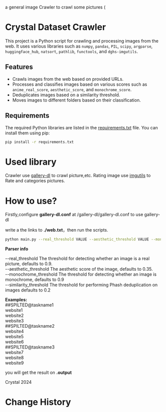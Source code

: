 a general image Crawler to crawl some pictures (

# Crystal Dataset Crawler

This project is a Python script for crawling and processing images from the web. It uses various libraries such as `numpy`, `pandas`, `PIL`, `scipy`, `argparse`, `huggingface_hub`, `natsort`, `pathlib`, `functools`, and `dghs-imgutils`.

## Features

- Crawls images from the web based on provided URLs.
- Processes and classifies images based on various scores such as `anime_real_score`, `aesthetic_score`, and `monochrome_score`.
- Deduplicates images based on a similarity threshold.
- Moves images to different folders based on their classification.

## Requirements

The required Python libraries are listed in the [requirements.txt](/C:/Users/Crystal427/Downloads/CrystalDatasetCrawler/requirements.txt) file. You can install them using pip:

```sh
pip install -r requirements.txt
```
# Used library
Crawler use [gallery-dl](https://github.com/mikf/gallery-dl) to crawl picture,etc.
Rating image use [imgutils](https://github.com/deepghs/imgutils) to Rate and categories pictures.

# How to use?
Firstly,configure **gallery-dl.conf** at /gallery-dl/gallery-dl.conf to use gallery-dl

write a the links to **./web.txt**，then run the scripts. 

```bash
python main.py --real_threshold VALUE --aesthetic_threshold VALUE --monochrome_threshold VALUE --similarity_threshold VALUE
```   

**Parser info** 

--real_threshold  The threshold for detecting whether an image is a real picture, defaults to 0.9.   
--aesthetic_threshold  The aesthetic score of the image, defaults to 0.35.  
--monochrome_threshold The threshold for detecting whether an image is monochrome, defaults to 0.9  
--similarity_threshold The threshold for performing Phash deduplication on images defaults to 0.2  


**Examples:**  
##SPILTED@taskname1  
website1  
website2  
website3  
##SPILTED@taskname2  
website4  
website5  
website6  
##SPILTED@taskname3  
website7  
website8  
website9  

you will get the result on **.output** 


Crystal 2024



# Change History

